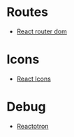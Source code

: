 # Routes
- [React router dom](https://reacttraining.com/)

# Icons
- [React Icons](https://github.com/react-icons/react-icons)

# Debug
- [Reactotron](https://github.com/infinitered/reactotron)